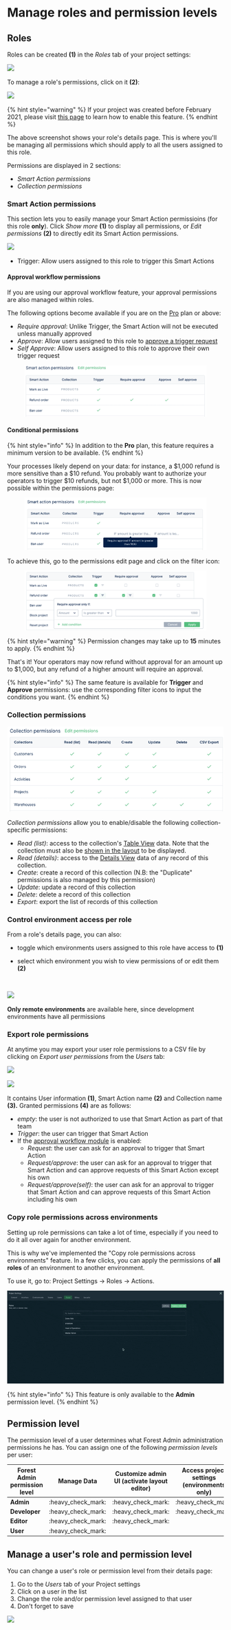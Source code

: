 # Manage roles and permission levels

## Roles <a href="#roles" id="roles"></a>

Roles can be created **(1)** in the _Roles_ tab of your project settings:‌

![](https://gblobscdn.gitbook.com/assets%2F-LR7SWfEwsNtj\_ZiSkSA%2F-MNKoQqHaS-Lnznag76U%2F-MNKqQtM7TOIj45vKjSl%2FCapture%20d%E2%80%99e%CC%81cran%202020-11-29%20a%CC%80%2022.10.51.png?alt=media\&token=49e34003-e934-453d-b7f3-2e88b817afba)

To manage a role's permissions, click on it **(2)**:

![](https://gblobscdn.gitbook.com/assets%2F-LR7SWfEwsNtj\_ZiSkSA%2F-MMaKOqJ\_wpBuC7BX4zs%2F-MMaKw\_feeQ-8YEp13b\_%2Fimage.png?alt=media\&token=b8b16ddd-d961-4062-b2ee-a2b7d7661e31)

{% hint style="warning" %}
If your project was created before February 2021, please visit [this page](https://docs.forestadmin.com/documentation/how-tos/maintain/migrate-to-the-new-role-system) to learn how to enable this feature.
{% endhint %}

The above screenshot shows your role's details page. This is where you'll be managing all permissions which should apply to all the users assigned to this role.‌

Permissions are displayed in 2 sections:‌

* _Smart Action permissions_
* _Collection permissions_

### Smart Action permissions <a href="#smart-action-permissions" id="smart-action-permissions"></a>

This section lets you to easily manage your Smart Action permissioins (for this role **only**). Click _Show more_ **(1)** to display all permissions, or _Edit permissions_ **(2)** to directly edit its Smart Action permissions.‌

![](https://gblobscdn.gitbook.com/assets%2F-LR7SWfEwsNtj\_ZiSkSA%2F-MNL8RDssS14SucKOxhW%2F-MNL8dVEaQPf3Gt2l6Dt%2FCapture%20d%E2%80%99e%CC%81cran%202020-11-29%20a%CC%80%2023.33.19.png?alt=media\&token=a977faf6-54ec-4fc0-9a99-b7422b4a3792)

* Trigger: Allow users assigned to this role to trigger this Smart Actions

#### Approval workflow permissions <a href="#approval-workflow-permissions" id="approval-workflow-permissions"></a>

If you are using our approval workflow feature, your approval permissions are also managed within roles.‌

The following options become available if you are on the [Pro](https://www.forestadmin.com/pricing) plan or above:‌

* _Require approval_: Unlike Trigger, the Smart Action will not be executed unless manually approved
* _Approve_: Allow users assigned to this role to [approve a trigger request](../../collections/actions/create-and-manage-smart-actions.md#review-approval-requests)​
* _Self Approve_: Allow users assigned to this role to approve their own trigger request

<figure><img src="../../.gitbook/assets/image (492).png" alt=""><figcaption></figcaption></figure>

#### Conditional permissions <a href="#collection-permissions" id="collection-permissions"></a>

{% hint style="info" %}
In addition to the **Pro** plan, this feature requires a minimum version to be available.
{% endhint %}

Your processes likely depend on your data: for instance, a $1,000 refund is more sensitive than a $10 refund. You probably want to authorize your operators to trigger $10 refunds, but not $1,000 or more. This is now possible within the permissions page:

<figure><img src="../../.gitbook/assets/image (437).png" alt=""><figcaption></figcaption></figure>

To achieve this, go to the permissions edit page and click on the filter icon:

<figure><img src="../../.gitbook/assets/image (507).png" alt=""><figcaption></figcaption></figure>

{% hint style="warning" %}
Permission changes may take up to **15** minutes to apply.
{% endhint %}

That's it! Your operators may now refund without approval for an amount up to $1,000, but any refund of a higher amount will require an approval.

{% hint style="info" %}
The same feature is available for **Trigger** and **Approve** permissions: use the corresponding filter icons to input the conditions you want.
{% endhint %}

### Collection permissions <a href="#collection-permissions" id="collection-permissions"></a>

![](<../../.gitbook/assets/image (544).png>)

_Collection permissions_ allow you to enable/disable the following collection-specific permissions:‌

* _Read (list)_: access to the collection's [Table View](../../getting-started/master-your-ui/the-table-view.md) data. Note that the collection must also be [shown in the layout](../../getting-started/master-your-ui/using-the-layout-editor-mode/) to be displayed.
* _Read (details)_: access to the [Details View](../../getting-started/master-your-ui/using-the-layout-editor-mode/customize-the-details-view.md) data of any record of this collection.
* _Create_: create a record of this collection (N.B: the "Duplicate" permissions is also managed by this permission)
* _Update_: update a record of this collection
* _Delete_: delete a record of this collection
* _Export_: export the list of records of this collection

### Control environment access per role <a href="#control-environment-access-per-role" id="control-environment-access-per-role"></a>

From a role's details page, you can also:‌

* &#x20;toggle which environments users assigned to this role have access to **(1)**
*   select which environment you wish to view permissions of or edit them **(2)**

    ​

![](https://gblobscdn.gitbook.com/assets%2F-LR7SWfEwsNtj\_ZiSkSA%2F-MNLEdL3DsRwZtcPE3Y8%2F-MNLHgbJt8yyjtjbegaE%2FCapture%20d%E2%80%99e%CC%81cran%202020-11-30%20a%CC%80%2000.13.58.png?alt=media\&token=25e11968-7174-4b9a-90c6-570b8cf37e05)

**Only remote environments** are available here, since development environments have all permissions‌

### Export role permissions <a href="#export-role-permissions" id="export-role-permissions"></a>

At anytime you may export your user role permissions to a CSV file by clicking on _Export user permissions_ from the _Users_ tab:‌

![](https://gblobscdn.gitbook.com/assets%2F-LR7SWfEwsNtj\_ZiSkSA%2F-MLw\_8zLAMrECE3UR252%2F-MLwdtJp4dUTFe-1CuHN%2FCapture%20d%E2%80%99e%CC%81cran%202020-11-12%20a%CC%80%2014.06.02.png?alt=media\&token=71b59490-63ee-4bb2-8758-099232387859)

![](https://gblobscdn.gitbook.com/assets%2F-LR7SWfEwsNtj\_ZiSkSA%2F-MLweVxJZ9hplEwP4DBy%2F-MLweruzQ-hpmhdUOe5e%2FCapture%20d%E2%80%99e%CC%81cran%202020-11-12%20a%CC%80%2014.34.46.png?alt=media\&token=4267a170-093e-45ef-8d91-5ed3ca9460f3)

It contains User information **(1)**, Smart Action name **(2)** and Collection name **(3).** Granted permissions **(4)** are as follows:‌

* _empty_: the user is not authorized to use that Smart Action as part of that team
* _Trigger_: the user can trigger that Smart Action
* If the [approval workflow module](../../collections/actions/create-and-manage-smart-actions.md#require-approval-for-a-smart-action) is enabled:
  * _Request_: the user can ask for an approval to trigger that Smart Action
  * _Request/approve_: the user can ask for an approval to trigger that Smart Action and can approve requests of this Smart Action except his own
  * _Request/approve(self)_: the user can ask for an approval to trigger that Smart Action and can approve requests of this Smart Action including his own

### Copy role permissions across environments

Setting up role permissions can take a lot of time, especially if you need to do it all over again for another environment.

This is why we've implemented the "Copy role permissions across environments" feature. In a few clicks, you can apply the permissions of **all roles** of an environment to another environment.

To use it, go to: Project Settings -> Roles -> Actions.

![](<../../.gitbook/assets/image (617).png>)

{% hint style="info" %}
This feature is only available to the **Admin** permission level.
{% endhint %}

## Permission level <a href="#permission-level" id="permission-level"></a>

The permission level of a user determines what Forest Admin administration permissions he has. You can assign one of the following _permission levels_ per user:‌

| Forest Admin permission level | Manage Data               | Customize admin UI (activate layout editor) | Access project settings (environments only) | Access project settings (environments, teams, user roles) |
| ----------------------------- | ------------------------- | ------------------------------------------- | ------------------------------------------- | --------------------------------------------------------- |
| **Admin**                     |     :heavy\_check\_mark:  |        :heavy\_check\_mark:                 |             :heavy\_check\_mark:            |               :heavy\_check\_mark:                        |
| **Developer**                 |     :heavy\_check\_mark:  |        :heavy\_check\_mark:                 |             :heavy\_check\_mark:            |                                                           |
| **Editor**                    |     :heavy\_check\_mark:  |        :heavy\_check\_mark:                 |                                             |                                                           |
| **User**                      |     :heavy\_check\_mark:  |                                             |                                             |                                                           |

## Manage a user's role and permission level <a href="#manage-a-users-role-and-permission-level" id="manage-a-users-role-and-permission-level"></a>

You can change a user's role or permission level from their details page:‌

1. Go to the _Users_ tab of your Project settings
2. Click on a user in the list
3. Change the role and/or permission level assigned to that user
4. Don't forget to save

![](https://gblobscdn.gitbook.com/assets%2F-LR7SWfEwsNtj\_ZiSkSA%2F-MKKUnOvF9h4T2t0c\_vi%2F-MKKxu9dgVLyFlA7VYV3%2FCapture%20d%E2%80%99e%CC%81cran%202020-10-23%20a%CC%80%2016.56.58.png?alt=media\&token=08c9126f-383d-4857-9107-d3df61c6c848)
